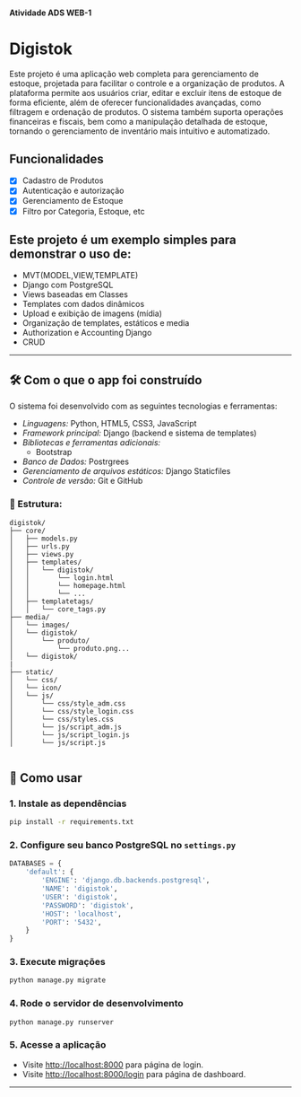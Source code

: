 #### Atividade ADS WEB-1
# Digistok

Este projeto é uma aplicação web completa para gerenciamento de estoque, projetada para facilitar o controle e a organização de produtos. A plataforma permite aos usuários criar, editar e excluir itens de estoque de forma eficiente, além de oferecer funcionalidades avançadas, como filtragem e ordenação de produtos. O sistema também suporta operações financeiras e fiscais, bem como a manipulação detalhada de estoque, tornando o gerenciamento de inventário mais intuitivo e automatizado.


 ## Funcionalidades
- [x] Cadastro de Produtos
- [x] Autenticação e autorização
- [x] Gerenciamento de Estoque
- [x] Filtro por Categoria, Estoque, etc

## Este projeto é um exemplo simples para demonstrar o uso de:

- MVT(MODEL,VIEW,TEMPLATE)
- Django com PostgreSQL
- Views baseadas em Classes
- Templates com dados dinâmicos
- Upload e exibição de imagens (mídia)
- Organização de templates, estáticos e media
- Authorization e Accounting Django
- CRUD

---
## 🛠 Com o que o app foi construído

O sistema foi desenvolvido com as seguintes tecnologias e ferramentas:

- *Linguagens:* Python, HTML5, CSS3, JavaScript
- *Framework principal:* Django (backend e sistema de templates)
- *Bibliotecas e ferramentas adicionais:*
  - Bootstrap
- *Banco de Dados:* Postrgrees
- *Gerenciamento de arquivos estáticos:* Django Staticfiles
- *Controle de versão:* Git e GitHub


### 📁 Estrutura:

```
digistok/
├── core/
│   ├── models.py
│   ├── urls.py
│   ├── views.py
│   ├── templates/
│   │   └── digistok/
│   │       └── login.html
│   │       └── homepage.html
│   │       └── ...
│   ├── templatetags/
│   │   └── core_tags.py
├── media/
│   └── images/
│   └── digistok/
│       └── produto/
│           └── produto.png...
│   └── digistok/
|
├── static/
│   └── css/
│   └── icon/
│   └── js/
│       └── css/style_adm.css
│       └── css/style_login.css
│       └── css/styles.css
│       └── js/script_adm.js
│       └── js/script_login.js
│       └── js/script.js


```

## 🚀 Como usar

### 1. Instale as dependências

```bash
pip install -r requirements.txt
```

### 2. Configure seu banco PostgreSQL no `settings.py`

```python
DATABASES = {
    'default': {
        'ENGINE': 'django.db.backends.postgresql',
        'NAME': 'digistok',
        'USER': 'digistok',
        'PASSWORD': 'digistok',
        'HOST': 'localhost',
        'PORT': '5432',
    }
}
```

### 3. Execute migrações

```bash
python manage.py migrate
```

### 4. Rode o servidor de desenvolvimento

```bash
python manage.py runserver
```

### 5. Acesse a aplicação

- Visite [http://localhost:8000](http://localhost:8000) para página de login.
- Visite [http://localhost:8000/login](http://localhost:8000/homepage) para página de dashboard.


---





